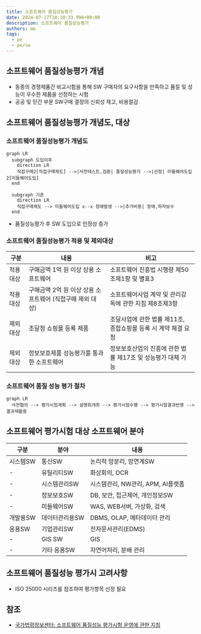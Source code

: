 ```yaml
---
title: 소프트웨어 품질성능평가
date: 2024-07-17T18:10:33.996+09:00
description: 소프트웨어 품질성능평가
authors: me
tags:
  - pe
  - pe/sw
---
```


## 소프트웨어 품질성능평가 개념

- 동종의 경쟁제품간 비교시험을 통해 SW 구매자의 요구사항을 만족하고 품질 및 성능이 우수한 제품을 선정하는 시험
- 공공 및 민간 부문 SW구매 결정의 신뢰성 제고, 비용절감

## 소프트웨어 품질성능평가 개념도, 대상

### 소프트웨어 품질성능평가 개념도

```mermaid
graph LR
  subgraph 도입이후
    direction LR
    직접구매2[직접구매제도] -->|사전테스트,검증| 품질성능평가 -->|선정| 미들웨어도입2[미들웨어도입]
  end

  subgraph 기존
    direction LR
    직접구매제도 --> 미들웨어도입 x--x 장애발생 -->|추가비용| 장애,하자보수
  end
```

- 품질성능평가 후 SW 도입으로 안정성 증가

### 소프트웨어 품질성능평가 적용 및 제외대상

| 구분 | 내용 | 비고 |
| --- | --- | --- |
| 적용대상 | 구매금액 1억 원 이상 상용 소프트웨어 | 소프트웨어 진흥법 시행령 제50조제1항 및 별표3 |
| 적용대상 | 구매금액 2억 원 이상 상용 소프트웨어 (직접구매 제외 대상) | 소프트웨어사업 계약 및 관리감독에 관한 지침 제8조제3항 |
| 제외대상 | 조달청 쇼핑몰 등록 제품 | 조달사업에 관한 법률 제11조, 종합쇼핑몰 등록 시 계약 체결 요청 |
| 제외대상 | 정보보호제품 성능평가를 통과한 소프트웨어 | 정보보호산업의 진흥에 관한 법률 제17조 및 성능평가 대체 가능 |

### 소프트웨어 품질 성능 평가 절차

```mermaid
graph LR
  사전협의 --> 평가시험계획 --> 설명회개최 --> 평가시험수행 --> 평가시험결과반영 --> 결과재활용
```

## 소프트웨어 평가시험 대상 소프트웨어 분야

| 구분 | 분야 | 내용 |
| --- | --- | --- |
| 시스템SW | 통신SW | 논리적 망분리, 망연계SW |
| - | 유틸리티SW | 화상회의, OCR |
| - | 시스템관리SW | 시스템관리, NW관리, APM, AI플랫폼 |
| - | 정보보호SW | DB, 보안, 접근제어, 개인정보SW |
| - | 미들웨어SW | WAS, WEB서버, 가상화, 검색 |
| 개발용SW | 데이터관리용SW | DBMS, OLAP, 메타데이터 관리 |
| 응용SW | 기업관리SW | 전자문서관리(EDMS) |
| - | GIS SW | GIS |
| - | 기타 응용SW | 자연어처리, 분배 관리 |

## 소프트웨어 품질성능 평가시 고려사항

- ISO 25000 시리즈를 참조하여 평가항목 선정 필요

## 참조

- [국가법령정보센터: 소프트웨어 품질성능 평가시험 운영에 관한 지침](https://law.go.kr/LSW/admRulLsInfoP.do?admRulSeq=2100000196011)
